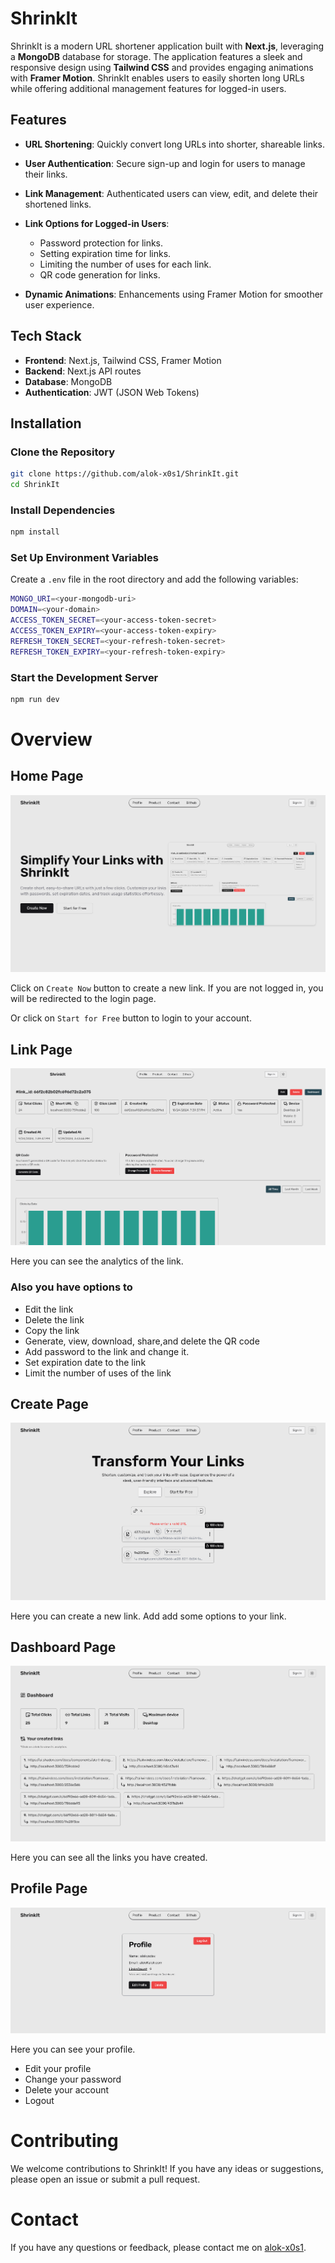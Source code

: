 # ShrinkIt

ShrinkIt is a modern URL shortener application built with **Next.js**, leveraging a **MongoDB** database for storage. The application features a sleek and responsive design using **Tailwind CSS** and provides engaging animations with **Framer Motion**. ShrinkIt enables users to easily shorten long URLs while offering additional management features for logged-in users.

## Features

-   **URL Shortening**: Quickly convert long URLs into shorter, shareable links.
-   **User Authentication**: Secure sign-up and login for users to manage their links.
-   **Link Management**: Authenticated users can view, edit, and delete their shortened links.
-   **Link Options for Logged-in Users**:

    -   Password protection for links.
    -   Setting expiration time for links.
    -   Limiting the number of uses for each link.
    -   QR code generation for links.

-   **Dynamic Animations**: Enhancements using Framer Motion for smoother user experience.

## Tech Stack

-   **Frontend**: Next.js, Tailwind CSS, Framer Motion
-   **Backend**: Next.js API routes
-   **Database**: MongoDB
-   **Authentication**: JWT (JSON Web Tokens)

## Installation

### Clone the Repository

```bash
git clone https://github.com/alok-x0s1/ShrinkIt.git
cd ShrinkIt
```

### Install Dependencies

```bash
npm install
```

### Set Up Environment Variables

Create a `.env` file in the root directory and add the following variables:

```bash
MONGO_URI=<your-mongodb-uri>
DOMAIN=<your-domain>
ACCESS_TOKEN_SECRET=<your-access-token-secret>
ACCESS_TOKEN_EXPIRY=<your-access-token-expiry>
REFRESH_TOKEN_SECRET=<your-refresh-token-secret>
REFRESH_TOKEN_EXPIRY=<your-refresh-token-expiry>
```

### Start the Development Server

```bash
npm run dev
```

# Overview

## Home Page

![Home Page](./public/home.png)

Click on `Create Now` button to create a new link. If you are not logged in, you will be redirected to the login page.

Or click on `Start for Free` button to login to your account.

## Link Page

![Link Page](./public/link.png)

Here you can see the analytics of the link.

### Also you have options to

-   Edit the link
-   Delete the link
-   Copy the link
-   Generate, view, download, share,and delete the QR code
-   Add password to the link and change it.
-   Set expiration date to the link
-   Limit the number of uses of the link

## Create Page

![Create Page](./public/create.png)

Here you can create a new link.
Add add some options to your link.

## Dashboard Page

![Dashboard Page](./public/dashboard.png)

Here you can see all the links you have created.

## Profile Page

![Profile Page](./public/profile.png)

Here you can see your profile.

-   Edit your profile
-   Change your password
-   Delete your account
-   Logout

# Contributing

We welcome contributions to ShrinkIt! If you have any ideas or suggestions, please open an issue or submit a pull request.

# Contact

If you have any questions or feedback, please contact me on [alok-x0s1](https://github.com/alok-x0s1).
